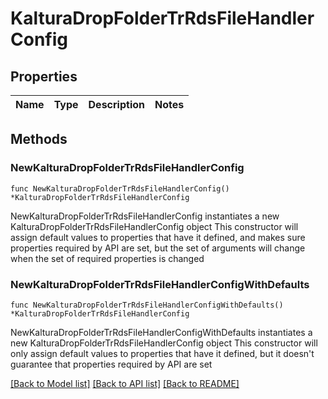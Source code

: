 # KalturaDropFolderTrRdsFileHandlerConfig

## Properties

Name | Type | Description | Notes
------------ | ------------- | ------------- | -------------

## Methods

### NewKalturaDropFolderTrRdsFileHandlerConfig

`func NewKalturaDropFolderTrRdsFileHandlerConfig() *KalturaDropFolderTrRdsFileHandlerConfig`

NewKalturaDropFolderTrRdsFileHandlerConfig instantiates a new KalturaDropFolderTrRdsFileHandlerConfig object
This constructor will assign default values to properties that have it defined,
and makes sure properties required by API are set, but the set of arguments
will change when the set of required properties is changed

### NewKalturaDropFolderTrRdsFileHandlerConfigWithDefaults

`func NewKalturaDropFolderTrRdsFileHandlerConfigWithDefaults() *KalturaDropFolderTrRdsFileHandlerConfig`

NewKalturaDropFolderTrRdsFileHandlerConfigWithDefaults instantiates a new KalturaDropFolderTrRdsFileHandlerConfig object
This constructor will only assign default values to properties that have it defined,
but it doesn't guarantee that properties required by API are set


[[Back to Model list]](../README.md#documentation-for-models) [[Back to API list]](../README.md#documentation-for-api-endpoints) [[Back to README]](../README.md)


